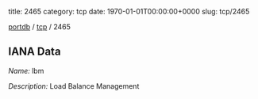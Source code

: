 title: 2465
category: tcp
date: 1970-01-01T00:00:00+0000
slug: tcp/2465

[portdb](/) / [tcp](/category/tcp.html) / 2465


## IANA Data

_Name:_ lbm

_Description:_ Load Balance Management

